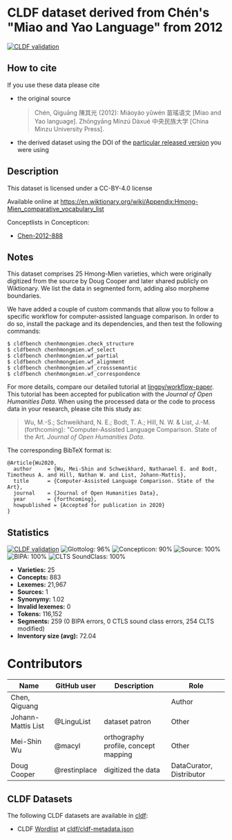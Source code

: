 # CLDF dataset derived from Chén's "Miao and Yao Language" from 2012

[![CLDF validation](https://github.com/lexibank/chenhmongmien/workflows/CLDF-validation/badge.svg)](https://github.com/lexibank/chenhmongmien/actions?query=workflow%3ACLDF-validation)

## How to cite

If you use these data please cite
- the original source
  > Chén, Qíguāng 陳其光 (2012): Miáoyáo yǔwén 苗瑤语文 [Miao and Yao language]. Zhōngyāng Mínzú Dàxué 中央民族大学 [China Minzu University Press].
- the derived dataset using the DOI of the [particular released version](../../releases/) you were using

## Description


This dataset is licensed under a CC-BY-4.0 license

Available online at https://en.wiktionary.org/wiki/Appendix:Hmong-Mien_comparative_vocabulary_list


Conceptlists in Concepticon:
- [Chen-2012-888](https://concepticon.clld.org/contributions/Chen-2012-888)
## Notes

This dataset comprises 25 Hmong-Mien varieties, which were originally digitized from the source by Doug Cooper and later shared publicly on Wiktionary. We list the data in segmented form, adding also morpheme boundaries.

We have added a couple of custom commands that allow you to follow a specific workflow for computer-assisted language comparison. In order to do so, install the package and its dependencies, and then test the following commands:

```
$ cldfbench chenhmongmien.check_structure 
$ cldfbench chenhmongmien.wf_select
$ cldfbench chenhmongmien.wf_partial
$ cldfbench chenhmongmien.wf_alignment
$ cldfbench chenhmongmien.wf_crosssemantic
$ cldfbench chenhmongmien.wf_correspondence
```

For more details, compare our detailed tutorial at [lingpy/workflow-paper](https://github.com/lingpy/workflow-paper). This tutorial has been accepted for publication with the *Journal of Open Humanities Data*. When using the processed data or the code to process data in your research, please cite this study as:

> Wu, M.-S.; Schweikhard, N. E.; Bodt, T. A.; Hill, N. W. & List, J.-M. (forthcoming): "Computer-Assisted Language Comparison. State of the Art. *Journal of Open Humanities Data*. 

The corresponding BibTeX format is:

```
@Article{Wu2020,
  author     = {Wu, Mei-Shin and Schweikhard, Nathanael E. and Bodt, Timotheus A. and Hill, Nathan W. and List, Johann-Mattis},
  title      = {Computer-Assisted Language Comparison. State of the Art},
  journal    = {Journal of Open Humanities Data},
  year       = {forthcoming},
  howpublished = {Accepted for publication in 2020}
}
```




## Statistics


[![CLDF validation](https://github.com/lexibank/chenhmongmien/workflows/CLDF-validation/badge.svg)](https://github.com/lexibank/chenhmongmien/actions?query=workflow%3ACLDF-validation)
![Glottolog: 96%](https://img.shields.io/badge/Glottolog-96%25-green.svg "Glottolog: 96%")
![Concepticon: 90%](https://img.shields.io/badge/Concepticon-90%25-green.svg "Concepticon: 90%")
![Source: 100%](https://img.shields.io/badge/Source-100%25-brightgreen.svg "Source: 100%")
![BIPA: 100%](https://img.shields.io/badge/BIPA-100%25-brightgreen.svg "BIPA: 100%")
![CLTS SoundClass: 100%](https://img.shields.io/badge/CLTS%20SoundClass-100%25-brightgreen.svg "CLTS SoundClass: 100%")

- **Varieties:** 25
- **Concepts:** 883
- **Lexemes:** 21,967
- **Sources:** 1
- **Synonymy:** 1.02
- **Invalid lexemes:** 0
- **Tokens:** 116,152
- **Segments:** 259 (0 BIPA errors, 0 CTLS sound class errors, 254 CLTS modified)
- **Inventory size (avg):** 72.04

# Contributors

Name               | GitHub user  | Description                          | Role
---                | ---          | ---                                  | ---
Chen, Qiguang | | | Author
Johann-Mattis List | @LinguList   | dataset patron                       | Other
Mei-Shin Wu        | @macyl       | orthography profile, concept mapping | Other
Doug Cooper        | @restinplace | digitized the data                   | DataCurator, Distributor




## CLDF Datasets

The following CLDF datasets are available in [cldf](cldf):

- CLDF [Wordlist](https://github.com/cldf/cldf/tree/master/modules/Wordlist) at [cldf/cldf-metadata.json](cldf/cldf-metadata.json)